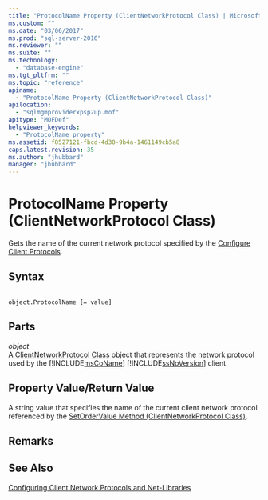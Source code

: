 ```yaml
---
title: "ProtocolName Property (ClientNetworkProtocol Class) | Microsoft Docs"
ms.custom: ""
ms.date: "03/06/2017"
ms.prod: "sql-server-2016"
ms.reviewer: ""
ms.suite: ""
ms.technology: 
  - "database-engine"
ms.tgt_pltfrm: ""
ms.topic: "reference"
apiname: 
  - "ProtocolName Property (ClientNetworkProtocol Class)"
apilocation: 
  - "sqlmgmproviderxpsp2up.mof"
apitype: "MOFDef"
helpviewer_keywords: 
  - "ProtocolName property"
ms.assetid: f8527121-fbcd-4d30-9b4a-1461149cb5a8
caps.latest.revision: 35
ms.author: "jhubbard"
manager: "jhubbard"
---
```

# ProtocolName Property (ClientNetworkProtocol Class)
  Gets the name of the current network protocol specified by the [Configure Client Protocols](http://technet.microsoft.com/library/ms181035.aspx).  
  
## Syntax  
  
```  
  
object.ProtocolName [= value]  
```  
  
## Parts  
 *object*  
 A [ClientNetworkProtocol Class](../../../relational-databases/wmi-provider-configuration-classes/clientnetworkprotocol-class/clientnetworkprotocol-class.md) object that represents the network protocol used by the [!INCLUDE[msCoName](../../../advanced-analytics/r-services/tutorials/includes/msconame-md.md)] [!INCLUDE[ssNoVersion](../../../advanced-analytics/r-services/includes/ssnoversion-md.md)] client.  
  
## Property Value/Return Value  
 A string value that specifies the name of the current client network protocol referenced by the [SetOrderValue Method (ClientNetworkProtocol Class)](http://technet.microsoft.com/library/ms179295.aspx).  
  
## Remarks  
  
## See Also  
 [Configuring Client Network Protocols and Net-Libraries](http://technet.microsoft.com/library/ms181035.aspx)  
  
  